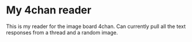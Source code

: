 # My 4chan reader

This is my reader for the image board 4chan. Can currently pull all the text responses from a thread and a random image.